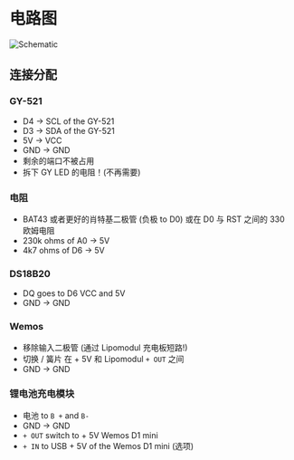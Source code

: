 # 电路图

![Schematic](/pics/schematic-en.png)

## 连接分配

### GY-521

- D4 -> SCL of the GY-521
- D3 -> SDA of the GY-521
- 5V -> VCC
- GND -> GND
- 剩余的端口不被占用
- 拆下 GY LED 的电阻！(不再需要)

### 电阻

- BAT43 或者更好的肖特基二极管 (负极 to D0) 或在 D0 与 RST 之间的 330 欧姆电阻
- 230k ohms of A0 -> 5V
- 4k7 ohms of D6 -> 5V

### DS18B20

- DQ goes to D6
VCC and 5V
- GND -> GND

### Wemos

- 移除输入二极管 (通过 Lipomodul 充电板短路!)
- 切换 / 簧片 在 + 5V 和 Lipomodul `+ OUT` 之间
- GND -> GND

### 锂电池充电模块

- 电池 to `B +` and `B-`
- GND -> GND
- `+ OUT` switch to + 5V Wemos D1 mini
- `+ IN` to USB + 5V of the Wemos D1 mini (选项)
